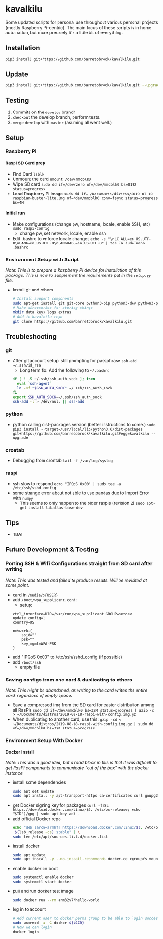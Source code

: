 # kavalkilu
Some updated scripts for personal use throughout various personal projects (mostly Raspberry Pi-centric).
The main focus of these scripts is in home automation, but more precisely it's a little bit of everything.

## Installation
```bash
pip3 install git+https://github.com/barretobrock/kavalkilu.git  
```

## Update
```bash
pip3 install git+https://github.com/barretobrock/kavalkilu.git --upgrade
```

## Testing
 1. Commits on the `develop` branch
 2. `checkout` the develop branch, perform tests.
 3. `merge` `develop` with `master` (asuming all went well.)

## Setup
### Raspberry Pi
#### Raspi SD Card prep
 - Find Card 
    `lsblk`
 - Unmount the card
    `umount /dev/mmcblk0`
 - Wipe SD card
    `sudo dd if=/dev/zero of=/dev/mmcblk0 bs=8192 status=progress`
 - Load Raspberry Pi image
    `sudo dd if=~/Documents/distros/2019-07-10-raspbian-buster-lite.img of=/dev/mmcblk0 conv=fsync status=progress bs=4M`
#### Initial run
 - Make configurations (change pw, hostname, locale, enable SSH, etc)
    `sudo raspi-config`
    - change pw, set network, locale, enable ssh
 - Edit .bashrc to enforce locale changes
    `echo -e "\nLC_ALL=en_US.UTF-8\nLANG=en_US.UTF-8\nLANGUAGE=en_US.UTF-8" | tee -a sudo nano .bashrc`
### Environment Setup with Script
_Note: This is to prepare a Raspberry Pi device for installation of this package. This is now to supplement the requirements put in the `setup.py` file._ 

 - Install git and others
    ```bash
    # Install support components
    sudo apt-get install git git-core python3-pip python3-dev python3-pandas python3-mysqldb python3-rpi.gpio
    # Make directories for storing things
    mkdir data keys logs extras
    # Add in kavalkilu repo
    git clone https://github.com/barretobrock/kavalkilu.git
    ```


## Troubleshooting
### git
 - After git account setup, still prompting for passphrase
    `ssh-add ~/.ssh/id_rsa`
    - Long term fix: Add the following to `~/.bashrc`
    ```bash
    if [ ! -S ~/.ssh/ssh_auth_sock ]; then
      eval `ssh-agent`
      ln -sf "$SSH_AUTH_SOCK" ~/.ssh/ssh_auth_sock
    fi
    export SSH_AUTH_SOCK=~/.ssh/ssh_auth_sock
    ssh-add -l > /dev/null || ssh-add
    ```
### python
 - python calling dist-packages version
 (better instructions to come.)
 `sudo pip3 install --target=/usr/local/lib/python3.6/dist-packages git+https://github.com/barretobrock/kavalkilu.git#egg=kavalkilu --upgrade`
### crontab
 - Debugging from crontab
    `tail -f /var/log/syslog`
### raspi
 - ssh slow to respond
    `echo "IPQoS 0x00" | sudo tee -a /etc/ssh/sshd_config`
 - some strange error about not able to use pandas due to Import Error with `numpy`
    - This seems to only happen to the older raspis (revision 2)
    `sudo apt-get install libatlas-base-dev`

## Tips
 - TBA!

## Future Development & Testing
### Porting SSH & Wifi Configurations straight from SD card after writing
_Note: This was tested and failed to produce results. Will be revisited at some point._
 - card in `/media/${USER}`
 - add `/boot/wpa_supplicant.conf`:
    - setup:
    ```
    ctrl_interface=DIR=/var/run/wpa_supplicant GROUP=netdev
    update_config=1
    country=US
    
    network={
        ssid=""
        psk=""
        key_mgmt=WPA-PSK
    }
    ```
 - add "IPQoS 0x00" to /etc/ssh/sshd_config (if possible)
 - add `/boot/ssh`
     - empty file    
### Saving configs from one card & duplicating to others
_Note: This might be abandoned, as writing to the card writes the entire card, regardless of empty space._
 - Save a compressed img from the SD card for easier distribution among all RasPis
    `sudo dd if=/dev/mmcblk0 bs=32M status=progress | gzip -c > ~/Documents/distros/2019-08-18-raspi-with-config.img.gz`
 - When duplicating to another card, use this:
    `gzip -cd < ~/Documents/distros/2019-08-18-raspi-with-config.img.gz | sudo dd of=/dev/mmcblk0 bs=32M status=progress`
 
### Environment Setup With Docker
#### Docker Install
_Note: This was a good idea, but a road block in this is that it was difficult to get RasPi components to communicate "out of the box" with the docker instance_
 - install some dependencies
    ```bash
    sudo apt get update
    sudo apt install -y apt-transport-https ca-certificates curl gnupg2 software-properties-common
    ```
 - get Docker signing key for packages
    `curl -fsSL https://download.docker.com/linux/$(. /etc/os-release; echo "$ID")/gpg | sudo apt-key add -`
 - add official Docker repo
    ```bash
    echo "deb [arch=armhf] https://download.docker.com/linux/$(. /etc/os-release; echo "$ID") \
     $(lsb_release -cs) stable" | \
    sudo tee /etc/apt/sources.list.d/docker.list
    ```
 - install docker
    ```bash
    sudo apt update
    sudo apt install -y --no-install-recommends docker-ce cgroupfs-mount
    ```
 - enable docker on boot
    ```bash
    sudo systemctl enable docker
    sudo systemctl start docker
    ```
 - pull and run docker test image
    ```bash
    sudo docker run --rm arm32v7/hello-world
    ```
 - log in to account
    ```bash
    # Add current user to docker perms group to be able to login successfully
    sudo usermod -a -G docker ${USER}
    # Now we can login
    docker login
    ```



